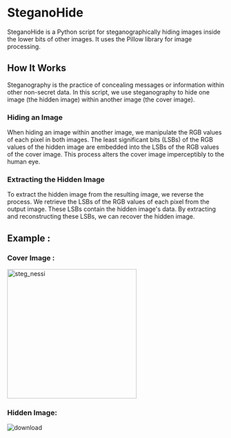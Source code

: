 # SteganoHide

SteganoHide is a Python script for steganographically hiding images inside the lower bits of other images. It uses the Pillow library for image processing.

## How It Works

Steganography is the practice of concealing messages or information within other non-secret data. In this script, we use steganography to hide one image (the hidden image) within another image (the cover image).

### Hiding an Image

When hiding an image within another image, we manipulate the RGB values of each pixel in both images. The least significant bits (LSBs) of the RGB values of the hidden image are embedded into the LSBs of the RGB values of the cover image. This process alters the cover image imperceptibly to the human eye.

### Extracting the Hidden Image

To extract the hidden image from the resulting image, we reverse the process. We retrieve the LSBs of the RGB values of each pixel from the output image. These LSBs contain the hidden image's data. By extracting and reconstructing these LSBs, we can recover the hidden image.

## Example :
### Cover Image :
<img src="https://github.com/GH0STH4CKER/SteganoHide/assets/62290930/96d3a282-2fbd-4163-9c1e-eaa20187168e" alt="steg_nessi" width="300"/>

### Hidden Image:
![download](https://github.com/GH0STH4CKER/SteganoHide/assets/62290930/aae98556-7571-4520-9b0c-b8ca2313ecaa)
